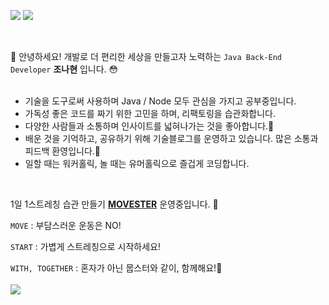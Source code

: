 <a href="https://jnhro1.github.io/" target="_blank"><img src="https://img.shields.io/badge/기술블로그-FF9933?style=flat-square&logo=Bloglovin&logoColor=white"/></a>
<a href="mailto:jnhro1@gmail.com" target="_blank"><img src="https://img.shields.io/badge/jnhro1@gmail.com-EA4335?style=flat-square&logo=Gmail&logoColor=white"/></a>

<br>

👋 안녕하세요! 개발로 더 편리한 세상을 만들고자 노력하는 `Java Back-End Developer` <b>조나현</b> 입니다. 😳<br><br>
- 기술을 도구로써 사용하며 Java / Node 모두 관심을 가지고 공부중입니다.
- 가독성 좋은 코드를 짜기 위한 고민을 하며, 리팩토링을 습관화합니다.
- 다양한 사람들과 소통하며 인사이트를 넓혀나가는 것을 좋아합니다.🧐
- 배운 것을 기억하고, 공유하기 위해 기술블로그를 운영하고 있습니다. 많은 소통과 피드백 환영입니다.🥰
- 일할 때는 워커홀릭, 놀 때는 유머홀릭으로 즐겁게 코딩합니다.

<br>


1일 1스트레칭 습관 만들기  <b><a href="https://movester.kr" target="_blank">MOVESTER</a></b> 운영중입니다. 🏃


`MOVE` : 부담스러운 운동은 NO! 

`START` : 가볍게 스트레칭으로 시작하세요!

`WITH, TOGETHER` : 혼자가 아닌 뭅스터와 같이, 함께해요!👐<br><br>
<a href="https://movester.kr" target="_blank"><img src="https://img.shields.io/badge/MOVESTER 웹서비스 🏋-9994c4?style=flat-square&logo=&logoColor=white"/></a>&nbsp;

<br><br>


